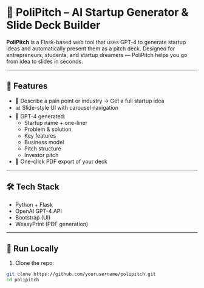 # 🚀 PoliPitch – AI Startup Generator & Slide Deck Builder

**PoliPitch** is a Flask-based web tool that uses GPT‑4 to generate startup ideas and automatically present them as a pitch deck. Designed for entrepreneurs, students, and startup dreamers — PoliPitch helps you go from idea to slides in seconds.

---

## 🔧 Features

- 🎯 Describe a pain point or industry → Get a full startup idea
- 📊 Slide-style UI with carousel navigation
- 🧠 GPT-4 generated:
  - Startup name + one-liner
  - Problem & solution
  - Key features
  - Business model
  - Pitch structure
  - Investor pitch
- 📄 One-click PDF export of your deck

---

## 🛠 Tech Stack

- Python + Flask
- OpenAI GPT-4 API
- Bootstrap (UI)
- WeasyPrint (PDF generation)

---

## 🚀 Run Locally

1. Clone the repo:

```bash
git clone https://github.com/yourusername/polipitch.git
cd polipitch

